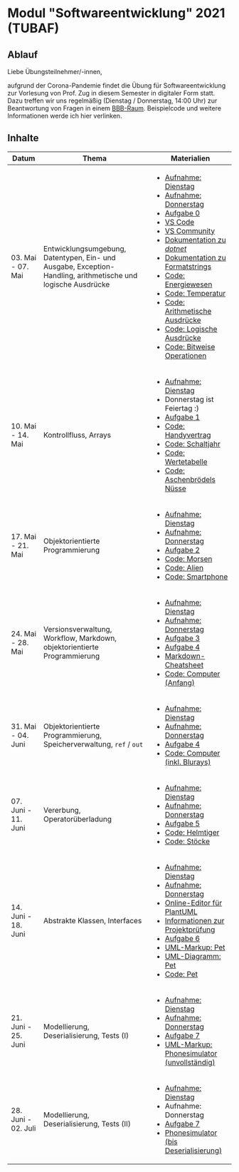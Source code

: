 # Modul "Softwareentwicklung" 2021 (TUBAF)
## Ablauf
Liebe Übungsteilnehmer/-innen,

aufgrund der Corona-Pandemie findet die Übung für Softwareentwicklung zur Vorlesung von Prof. Zug in diesem Semester in digitaler Form statt. Dazu treffen wir uns regelmäßig (Dienstag / Donnerstag, 14:00 Uhr) zur Beantwortung von Fragen in einem [BBB-Raum](https://teach.informatik.tu-freiberg.de/b/jon-ppa-fcu). Beispielcode und weitere Informationen werde ich hier verlinken.

## Inhalte
Datum | Thema | Materialien
--- | --- | ---
| 03. Mai - 07. Mai | Entwicklungsumgebung, Datentypen, Ein- und Ausgabe, Exception-Handling, arithmetische und logische Ausdrücke | <ul><li>[Aufnahme: Dienstag](https://teach.informatik.tu-freiberg.de/playback/presentation/2.0/playback.html?meetingId=2f3e57c96cbddbd0adf88b88c2380c46cceb2d7a-1620129465610)</li><li>[Aufnahme: Donnerstag](https://teach.informatik.tu-freiberg.de/playback/presentation/2.0/playback.html?meetingId=2f3e57c96cbddbd0adf88b88c2380c46cceb2d7a-1620302415697)</li><li>[Aufgabe 0](https://github.com/ComputerScienceLecturesTUBAF/SoftwareentwicklungSoSe2021_Aufgabe_00)</li><li>[VS Code](https://code.visualstudio.com/)</li><li>[VS Community](https://visualstudio.microsoft.com/de/vs/community/)</li><li>[Dokumentation zu *dotnet*](https://docs.microsoft.com/en-us/dotnet/core/tools/)</li><li>[Dokumentation zu Formatstrings](https://docs.microsoft.com/en-us/dotnet/standard/base-types/standard-numeric-format-strings)</li><li>[Code: Energiewesen](https://github.com/JayTee42/tubaf-swe-2021/tree/main/00%20-%20Entwicklungsumgebung%2C%20Datentypen%2C%20Ein-%20und%20Ausgabe/alien)</li><li>[Code: Temperatur](https://github.com/JayTee42/tubaf-swe-2021/tree/main/00%20-%20Entwicklungsumgebung%2C%20Datentypen%2C%20Ein-%20und%20Ausgabe/temperature)</li><li>[Code: Arithmetische Ausdrücke](https://github.com/JayTee42/tubaf-swe-2021/tree/main/00%20-%20Entwicklungsumgebung%2C%20Datentypen%2C%20Ein-%20und%20Ausgabe/artihmetic)</li><li>[Code: Logische Ausdrücke](https://github.com/JayTee42/tubaf-swe-2021/tree/main/00%20-%20Entwicklungsumgebung%2C%20Datentypen%2C%20Ein-%20und%20Ausgabe/bool)</li><li>[Code: Bitweise Operationen](https://github.com/JayTee42/tubaf-swe-2021/tree/main/00%20-%20Entwicklungsumgebung%2C%20Datentypen%2C%20Ein-%20und%20Ausgabe/bitwise)</li></ul>
| 10. Mai - 14. Mai | Kontrollfluss, Arrays | <ul><li>[Aufnahme: Dienstag](https://teach.informatik.tu-freiberg.de/playback/presentation/2.0/playback.html?meetingId=2f3e57c96cbddbd0adf88b88c2380c46cceb2d7a-1620734232116)</li><li>Donnerstag ist Feiertag :)</li><li>[Aufgabe 1](https://github.com/ComputerScienceLecturesTUBAF/SoftwareentwicklungSoSe2021_Aufgabe_01)</li><li>[Code: Handyvertrag](https://github.com/JayTee42/tubaf-swe-2021/tree/main/01%20-%20Kontrollfluss%2C%20Arrays/contract)</li><li>[Code: Schaltjahr](https://github.com/JayTee42/tubaf-swe-2021/tree/main/01%20-%20Kontrollfluss%2C%20Arrays/leapyear)</li><li>[Code: Wertetabelle](https://github.com/JayTee42/tubaf-swe-2021/tree/main/01%20-%20Kontrollfluss%2C%20Arrays/table)</li><li>[Code: Aschenbrödels Nüsse](https://github.com/JayTee42/tubaf-swe-2021/tree/main/01%20-%20Kontrollfluss%2C%20Arrays/cinderella)</li></ul>
| 17. Mai - 21. Mai | Objektorientierte Programmierung | <ul><li>[Aufnahme: Dienstag](https://teach.informatik.tu-freiberg.de/playback/presentation/2.0/playback.html?meetingId=2f3e57c96cbddbd0adf88b88c2380c46cceb2d7a-1621339228068)</li><li>[Aufnahme: Donnerstag](https://teach.informatik.tu-freiberg.de/playback/presentation/2.0/playback.html?meetingId=2f3e57c96cbddbd0adf88b88c2380c46cceb2d7a-1621511960861)</li><li>[Aufgabe 2](https://github.com/ComputerScienceLecturesTUBAF/SoftwareentwicklungSoSe2021_Aufgabe_02)</li><li>[Code: Morsen](https://github.com/JayTee42/tubaf-swe-2021/tree/main/02%20-%20Objektorientierte%20Programmierung/morse)</li><li>[Code: Alien](https://github.com/JayTee42/tubaf-swe-2021/tree/main/02%20-%20Objektorientierte%20Programmierung/alien)</li><li>[Code: Smartphone](https://github.com/JayTee42/tubaf-swe-2021/tree/main/02%20-%20Objektorientierte%20Programmierung/smartphone)</li></ul>
| 24. Mai - 28. Mai | Versionsverwaltung, Workflow, Markdown, objektorientierte Programmierung | <ul><li>[Aufnahme: Dienstag](https://teach.informatik.tu-freiberg.de/playback/presentation/2.0/playback.html?meetingId=2f3e57c96cbddbd0adf88b88c2380c46cceb2d7a-1621943818119)</li><li>[Aufnahme: Donnerstag](https://teach.informatik.tu-freiberg.de/playback/presentation/2.0/playback.html?meetingId=2f3e57c96cbddbd0adf88b88c2380c46cceb2d7a-1622116657729)</li><li>[Aufgabe 3](https://github.com/ComputerScienceLecturesTUBAF/SoftwareentwicklungSoSe2021_Aufgabe_03)</li><li>[Aufgabe 4](https://github.com/ComputerScienceLecturesTUBAF/SoftwareentwicklungSoSe2021_Aufgabe_04)</li><li>[Markdown-Cheatsheet](https://github.com/adam-p/markdown-here/wiki/Markdown-Cheatsheet)</li><li>[Code: Computer (Anfang)](https://github.com/JayTee42/tubaf-swe-2021/tree/main/04%20-%20Objektorientierte%20Programmierung%20II/computer)</li></ul>
| 31. Mai - 04. Juni | Objektorientierte Programmierung, Speicherverwaltung, `ref` / `out` | <ul><li>[Aufnahme: Dienstag](https://teach.informatik.tu-freiberg.de/playback/presentation/2.0/playback.html?meetingId=2f3e57c96cbddbd0adf88b88c2380c46cceb2d7a-1622548730293)</li><li>[Aufnahme: Donnerstag](https://teach.informatik.tu-freiberg.de/playback/presentation/2.0/playback.html?meetingId=2f3e57c96cbddbd0adf88b88c2380c46cceb2d7a-1622721591825)</li><li>[Aufgabe 4](https://github.com/ComputerScienceLecturesTUBAF/SoftwareentwicklungSoSe2021_Aufgabe_04)</li><li>[Code: Computer (inkl. Blurays)](https://github.com/JayTee42/tubaf-swe-2021/tree/main/04%20-%20Objektorientierte%20Programmierung%20II/computer)</li></ul>
| 07. Juni - 11. Juni | Vererbung, Operatorüberladung | <ul><li>[Aufnahme: Dienstag](https://teach.informatik.tu-freiberg.de/playback/presentation/2.0/playback.html?meetingId=2f3e57c96cbddbd0adf88b88c2380c46cceb2d7a-1623153564449)</li><li>[Aufnahme: Donnerstag](https://teach.informatik.tu-freiberg.de/playback/presentation/2.0/playback.html?meetingId=2f3e57c96cbddbd0adf88b88c2380c46cceb2d7a-1623326384179)</li><li>[Aufgabe 5](https://github.com/ComputerScienceLecturesTUBAF/SoftwareentwicklungSoSe2021_Aufgabe_05)</li><li>[Code: Helmtiger](https://github.com/JayTee42/tubaf-swe-2021/tree/main/05%20-%20Vererbung%2C%20Operator%C3%BCberladung/tiger)</li><li>[Code: Stöcke](https://github.com/JayTee42/tubaf-swe-2021/tree/main/05%20-%20Vererbung%2C%20Operator%C3%BCberladung/sticks)</li></ul>
| 14. Juni - 18. Juni | Abstrakte Klassen, Interfaces | <ul><li>[Aufnahme: Dienstag](https://teach.informatik.tu-freiberg.de/playback/presentation/2.0/playback.html?meetingId=2f3e57c96cbddbd0adf88b88c2380c46cceb2d7a-1623758294545)</li><li>[Aufnahme: Donnerstag](https://teach.informatik.tu-freiberg.de/playback/presentation/2.0/playback.html?meetingId=2f3e57c96cbddbd0adf88b88c2380c46cceb2d7a-1623931257719)</li><li>[Online-Editor für PlantUML](https://www.planttext.com)</li><li>[Informationen zur Projektprüfung](https://github.com/ComputerScienceLecturesTUBAF/SoftwareentwicklungSoSe2021_Projektaufgaben)</li><li>[Aufgabe 6](https://github.com/ComputerScienceLecturesTUBAF/SoftwareentwicklungSoSe2021_Aufgabe_06)</li><li>[UML-Markup: Pet](https://github.com/JayTee42/tubaf-swe-2021/blob/main/06%20-%20Abstrakte%20Klassen%2C%20Interfaces/pet/pet.puml)</li><li>[UML-Diagramm: Pet](https://github.com/JayTee42/tubaf-swe-2021/blob/main/06%20-%20Abstrakte%20Klassen%2C%20Interfaces/pet/pet.png)</li><li>[Code: Pet](https://github.com/JayTee42/tubaf-swe-2021/tree/main/06%20-%20Abstrakte%20Klassen%2C%20Interfaces/pet)</li></ul>
| 21. Juni - 25. Juni | Modellierung, Deserialisierung, Tests (I) | <ul><li>[Aufnahme: Dienstag](https://teach.informatik.tu-freiberg.de/playback/presentation/2.0/playback.html?meetingId=2f3e57c96cbddbd0adf88b88c2380c46cceb2d7a-1624363215914)</li><li>[Aufnahme: Donnerstag](https://teach.informatik.tu-freiberg.de/playback/presentation/2.3/2f3e57c96cbddbd0adf88b88c2380c46cceb2d7a-1624535973443?meetingId=2f3e57c96cbddbd0adf88b88c2380c46cceb2d7a-1624535973443)</li><li>[Aufgabe 7](https://github.com/ComputerScienceLecturesTUBAF/SoftwareentwicklungSoSe2021_Aufgabe_07)</li><li>[UML-Markup: Phonesimulator (unvollständig)](https://github.com/JayTee42/tubaf-swe-2021/blob/main/07%20-%20Modellierung%2C%20Deserialisierung%2C%20Tests/phonesim/phonesim.puml)</li></ul>
| 28. Juni - 02. Juli | Modellierung, Deserialisierung, Tests (II) | <ul><li>[Aufnahme: Dienstag](https://teach.informatik.tu-freiberg.de/playback/presentation/2.3/2f3e57c96cbddbd0adf88b88c2380c46cceb2d7a-1624967998592)</li><li>Aufnahme: Donnerstag</li><li>[Aufgabe 7](https://github.com/ComputerScienceLecturesTUBAF/SoftwareentwicklungSoSe2021_Aufgabe_07)</li><li>[Phonesimulator (bis Deserialisierung)](https://github.com/JayTee42/tubaf-swe-2021/tree/main/07%20-%20Modellierung%2C%20Deserialisierung%2C%20Tests/phonesim)</li></ul>
